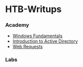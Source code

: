 # HTB-Writups
### Academy
* [Windows Fundamentals](Windows%20Fundamentals.md)
* [Introduction to Active Directory](Introduction%20to%20Active%20Directory.md)
* [Web Requests](Web%20Requests.md)
### Labs
